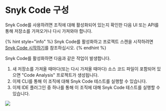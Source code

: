 # Snyk Code 구성

Snyk Code를 사용하려면 조직에 대해 활성화되어 있는지 확인한 다음 UI 또는 API를 통해 저장소를 가져오거나 다시 가져와야 합니다.

{% hint style="info" %}
Snyk Code를 활성화하고 프로젝트 스캔을 시작하려면 [Snyk Code 시작하기](getting-started-with-snyk-code.md)를 참조하십시오.
{% endhint %}

Snyk Code를 활성화하면 다음과 같은 작업이 발생합니다.

1. 새 저장소를 가져올 때마다(또는 다시 가져올 때마다) 소스 코드 파일이 포함되어 있으면 "Code Analysis" 프로젝트가 생성됩니다.
2. 이제 CLI를 통해 이 조직에 대해 Snyk Code 테스트를 실행할 수 있습니다.
3. 이제 IDE 플러그인 중 하나를 통해 이 조직에 대해 Snyk Code 테스트를 실행할 수 있습니다.

![](../../.gitbook/assets/screenshot\_2021-06-17\_at\_13.23.19.png)
